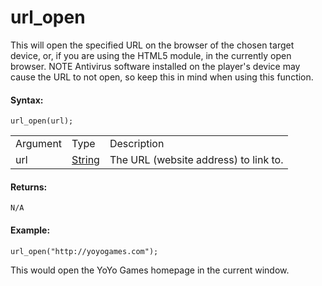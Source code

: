 # url_open

This will open the specified URL on the browser of the chosen target
device, or, if you are using the HTML5 module, in the currently open
browser. NOTE Antivirus software installed on the player's device may
cause the URL to not open, so keep this in mind when using this
function.

#### Syntax:

``` gml
url_open(url);
```

|          |                                                                        |                                       |
|----------|------------------------------------------------------------------------|---------------------------------------|
| Argument | Type                                                                   | Description                           |
| url      |  [String](../../../../GameMaker_Language/GML_Overview/Data_Types)  | The URL (website address) to link to. |

#### Returns:

``` gml
N/A
```

#### Example:

``` gml
url_open("http://yoyogames.com");
```

This would open the YoYo Games homepage in the current window.
